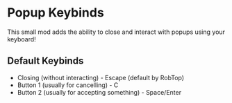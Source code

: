 # Popup Keybinds

This small mod adds the ability to close and interact with popups using your keyboard!

## Default Keybinds

- Closing (without interacting) \- Escape (default by RobTop)
- Button 1 (usually for cancelling) \- C
- Button 2 (usually for accepting something) \- Space/Enter
